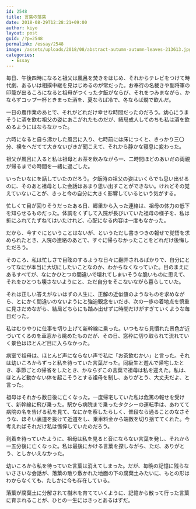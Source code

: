```yaml
---
id: 2548
title: 言葉の落葉
date: 2018-08-29T12:28:21+09:00
author: kiyo
layout: post
guid: /?p=2548
permalink: /essay/2548
image: /assets/uploads/2018/08/abstract-autumn-autumn-leaves-213613.jpg
categories:
  - Essay
---
```

毎日、午後四時になると祖父は風呂を焚きをはじめ、それからテレビをつけて時代劇、あるいは相撲中継を見はじめるのが常だった。お奉行の名裁きや副将軍の印籠が出るころになると祖母がつくった夕飯がならび、それをつみまながら、かならずコップ一杯ときまった酒を、夏ならば冷で、冬ならば燗で飲んだ。

一日の農作業のあとで、それがどれだけ幸せな時間だったのだろう。幼心にうまそうに酒を飲む祖父の姿にあこがれたものだが、結局成人してのちも私は酒を飲めるようにはならなかった。

六時になると自ら沸かした風呂に入り、七時前には床につくと、きっかり三〇分、襖をへだてて大きないびきが聞こえて、それから静かな寝息に変わった。

祖父が風呂に入ると私は祖母とお茶を飲みながら一、二時間ほどのあいだの両親が帰るまでの時間を一緒に過ごした。

いったいなにを話していたのだろう。夕飯時の祖父の姿はいくらでも思い出せるのに、そのあと祖母とした会話はあまり思い出すことができない。けれどその覚えていないことが、きっと今の自分に大きく影響しているという気がする。

忙しくて目が回りそうだったある日、郷里から入った連絡は、祖母の体力の低下を知らせるものだった。体調をくずして入院が長びいていた祖母の様子を、私は折にふれてたずねてはいたけれど、心配になる内容は一度もなかった。

だから、今すぐにということはないが、というただし書きつきの報せで覚悟を求められたとき、入院の連絡のあとで、すぐに帰らなかったことをどれだけ後悔しただろう。

そのころ、私は忙しさで目眩のするような日々に翻弄されるばかりで、自分にとってなにが本当に大切にしたいことなのか、わからなくなっていた。目のまえにあるすべてが、なにかひとつの間違いで壊れてしまいそうな脆いものに思えて、それをひとつも壊さないようにと、ただ自分をそこないながら暮らしていた。

それは正しい答えがないはずの人生に、正解の近似値のようなものを求めながら、とにかく間違いのないようにと強迫観念をいだき、次の一歩の着地点を慎重に見さだめながら、結局どちらにも踏み出せずに時間だけがすぎていくような毎日だった。

私はむりやりに仕事を切り上げて新幹線に乗った。いつもなら見慣れた景色が近づいてくるのを車窓から眺めたものだが、その日、窓枠に切り取られて流れていく景色はほとんど目に入らなかった。

病室で祖母は、ほとんど声にならない声で私に「お茶飲むかい」と言った。それは幼いころからずっと私を待っていた言葉だった。同級生と遊んで帰宅したとき、季節ごとの帰省をしたとき、かならずこの言葉で祖母は私を迎えた。私は、ほとんど動かない体を起こそうとする祖母を制し、ありがとう、大丈夫だよ、と言った。

祖母はそれから数日後に亡くなった。一度帰宅していた私は危篤の報せを受けて、新幹線に飛び乗った。駅から病院まで乗ったタクシーの運転手は、あわてて病院の名を告げる私を見て、なにかを察したらしく、普段なら通ることのなさそうな、ほそい裏道を抜けて近道をし、乗車料金から端数を切り捨ててくれた。今考えればそれだけ私は憔悴していたのだろう。

到着を待っていたように、祖母は私を見ると音にならない言葉を発し、それから一五分後に亡くなった。私は最後にかける言葉を探しながら、ただ、ありがとう、としかいえなかった。

幼いころから私を待っていた言葉は消えてしまった。だが、毎晩の記憶に残らないささいな会話が、落葉の散り敷かれた地面の下の腐葉土みたいに、もとの形はわからなくても、たしかに今も存在している。

落葉が腐葉土に分解されて樹木を育てていくように、記憶から散って行った言葉に育まれることが、ひとの一生にはきっとあるはずだ。